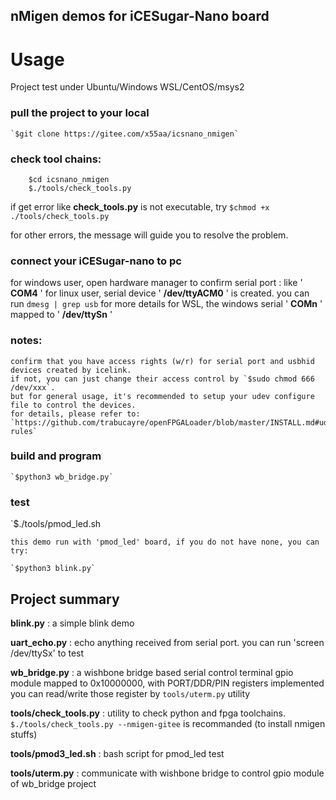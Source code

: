 nMigen demos for iCESugar-Nano board
-------------------------------------
# Usage
Project test under Ubuntu/Windows WSL/CentOS/msys2

### pull the project to your local
    `$git clone https://gitee.com/x55aa/icsnano_nmigen`

### check tool chains:
```
    $cd icsnano_nmigen
    $./tools/check_tools.py
```

if get error like **check_tools.py**  is not executable, try `$chmod +x ./tools/check_tools.py`

for other errors, the message will guide you to resolve the problem.

### connect your iCESugar-nano to pc

for windows user, open hardware manager to confirm serial port : like ' **COM4** '
for linux user, serial device ' **/dev/ttyACM0** ' is created. you can run `dmesg | grep usb` for more details
for WSL, the windows serial ' **COMn** ' mapped to ' **/dev/ttySn** '

### notes:
    confirm that you have access rights (w/r) for serial port and usbhid devices created by icelink.
    if not, you can just change their access control by `$sudo chmod 666 /dev/xxx`.
    but for general usage, it's recommended to setup your udev configure file to control the devices.
    for details, please refer to:
    `https://github.com/trabucayre/openFPGALoader/blob/master/INSTALL.md#udev-rules`

### build and program
    `$python3 wb_bridge.py`

### test

`$./tools/pmod_led.sh

    this demo run with 'pmod_led' board, if you do not have none, you can try:

    `$python3 blink.py`

## Project summary

   **blink.py** : a simple blink demo
  
   **uart_echo.py** : echo anything received from serial port. you can run 'screen /dev/ttySx' to test
  
   **wb_bridge.py** : a wishbone bridge based serial control terminal
	    gpio module mapped to 0x10000000, with PORT/DDR/PIN registers implemented
	    you can read/write those register by `tools/uterm.py` utility
  
   **tools/check_tools.py** : utility to check python and fpga toolchains. 
	    `$./tools/check_tools.py --nmigen-gitee` is recommanded (to install nmigen stuffs)
  
   **tools/pmod3_led.sh** : bash script for pmod_led test
  
   **tools/uterm.py** : communicate with wishbone bridge to control gpio module of wb_bridge project
